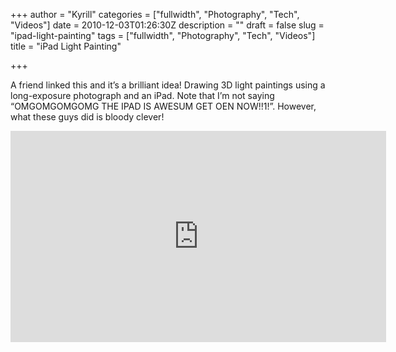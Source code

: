 +++
author = "Kyrill"
categories = ["fullwidth", "Photography", "Tech", "Videos"]
date = 2010-12-03T01:26:30Z
description = ""
draft = false
slug = "ipad-light-painting"
tags = ["fullwidth", "Photography", "Tech", "Videos"]
title = "iPad Light Painting"

+++


A friend linked this and it’s a brilliant idea! Drawing 3D light paintings using a long-exposure photograph and an iPad. Note that I’m not saying “OMGOMGOMGOMG THE IPAD IS AWESUM GET OEN NOW!!1!”. However, what these guys did is bloody clever!

<iframe frameborder="0" height="338" src="https://player.vimeo.com/video/14958082?byline=0&portrait=0&color=ffffff" width="601"></iframe>


